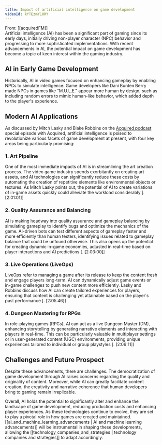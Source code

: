 ```yaml
---
title: Impact of artificial intelligence on game development
videoId: kYTEzmY1ORY
---
```


From: [[acquiredFM]] <br/> 
Artificial intelligence (AI) has been a significant part of gaming since its early days, initially driving non-player character (NPC) behavior and progressing to more sophisticated implementations. With recent advancements in AI, the potential impact on game development has become a topic of keen interest within the gaming industry.

## AI in Early Game Development

Historically, AI in video games focused on enhancing gameplay by enabling NPCs to simulate intelligence. Game developers like Dani Bunten Berry made NPCs in games like "M.U.L.E." appear more human by design, such as including random errors to mimic human-like behavior, which added depth to the player's experience.

## Modern AI Applications

As discussed by Mitch Lasky and Blake Robbins on the [Acquired podcast](https://acquired.fm/) special episode with Acquired, artificial intelligence is poised to revolutionize various facets of game development at present, with four key areas being particularly promising:

### 1. Art Pipeline

One of the most immediate impacts of AI is in streamlining the art creation process. The video game industry spends exorbitantly on creating art assets, and AI technologies can significantly reduce these costs by automating the creation of repetitive elements like environmental objects or textures. As Mitch Lasky points out, the potential of AI to create variations of in-game assets quickly could alleviate the workload considerably [. <a class="yt-timestamp" data-t="02:01:01">[2:01:01]</a>]

### 2. Quality Assurance and Balancing

AI is making headway into quality assurance and gameplay balancing by simulating gameplay to identify bugs and optimize the mechanics of the game. AI-driven bots can test different aspects of gameplay faster and more efficiently than human testers, identifying issues related to gameplay balance that could be unfound otherwise. This also opens up the potential for creating dynamic in-game economies, adjusted in real-time based on player interactions and AI predictions [. <a class="yt-timestamp" data-t="02:03:00">[2:03:00]</a>]

### 3. Live Operations (LiveOps)

LiveOps refer to managing a game after its release to keep the content fresh and engage players long-term. AI can dynamically adjust game events or in-game challenges to push new content more efficiently. Lasky and Robbins discuss how AI can create tailored experiences for players, ensuring that content is challenging yet attainable based on the player's past performance [. <a class="yt-timestamp" data-t="02:05:46">[2:05:46]</a>]

### 4. Dungeon Mastering for RPGs

In role-playing games (RPGs), AI can act as a live Dungeon Master (DM), enhancing storytelling by generating narrative elements and interacting with players in real-time. This can be particularly valuable in multiplayer settings or in user-generated content (UGC) environments, providing unique experiences tailored to individual or group playstyles [. <a class="yt-timestamp" data-t="02:06:11">[2:06:11]</a>]

## Challenges and Future Prospect

Despite these advancements, there are challenges. The democratization of game development through AI raises concerns regarding the quality and originality of content. Moreover, while AI can greatly facilitate content creation, the creativity and narrative coherence that human developers bring to gaming remain irreplicable.

Overall, AI holds the potential to significantly alter and enhance the landscape of game development, reducing production costs and enhancing player experiences. As these technologies continue to evolve, they are set to play a pivotal role in how games are created and maintained. [[ai_and_machine_learning_advancements | AI and machine learning advancements]] will be instrumental in shaping these developments, allowing the [[technology_companies_and_strategies | technology companies and strategies]] to adapt accordingly.